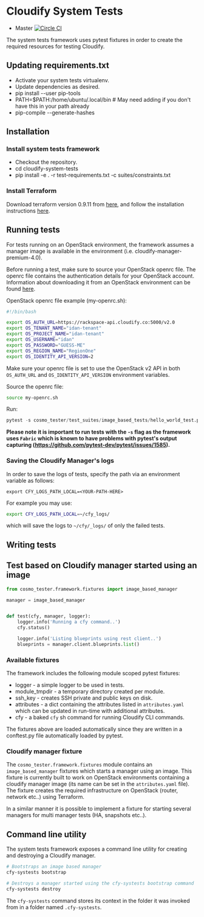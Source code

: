 Cloudify System Tests
==================

* Master [![Circle CI](https://circleci.com/gh/cloudify-cosmo/cloudify-system-tests/tree/master.svg?&style=shield)](https://circleci.com/gh/cloudify-cosmo/cloudify-system-tests/tree/master)


The system tests framework uses pytest fixtures in order to create the required
resources for testing Cloudify.


## Updating requirements.txt

* Activate your system tests virtualenv.
* Update dependencies as desired.
* pip install --user pip-tools
* PATH=$PATH:/home/ubuntu/.local/bin  # May need adding if you don't have this in your path already
* pip-compile --generate-hashes

## Installation

### Install system tests framework

* Checkout the repository.
* cd cloudify-system-tests
* pip install -e . -r test-requirements.txt -c suites/constraints.txt

### Install Terraform

Download terraform version 0.9.11 from [here](https://releases.hashicorp.com/terraform/0.9.11), and follow the installation instructions [here](https://www.terraform.io/intro/getting-started/install.html).


## Running tests

For tests running on an OpenStack environment, the framework assumes
a manager image is available in the environment (i.e. cloudify-manager-premium-4.0).

Before running a test, make sure to source your OpenStack openrc file.
The openrc file contains the authentication details for your OpenStack account.
Information about downloading it from an OpenStack environment can be found [here](https://docs.openstack.org/user-guide/common/cli-set-environment-variables-using-openstack-rc.html).

OpenStack openrc file example (my-openrc.sh):
```bash
#!/bin/bash

export OS_AUTH_URL=https://rackspace-api.cloudify.co:5000/v2.0
export OS_TENANT_NAME="idan-tenant"
export OS_PROJECT_NAME="idan-tenant"
export OS_USERNAME="idan"
export OS_PASSWORD="GUESS-ME"
export OS_REGION_NAME="RegionOne"
export OS_IDENTITY_API_VERSION=2
```

Make sure your openrc file is set to use the OpenStack v2 API in both `OS_AUTH_URL` and `OS_IDENTITY_API_VERSION` environment variables.

Source the openrc file:
```bash
source my-openrc.sh
```

Run:
```python
pytest -s cosmo_tester/test_suites/image_based_tests/hello_world_test.py::test_hello_world
```

**Please note it is important to run tests with the `-s` flag as the framework uses `Fabric` which is known to have problems with pytest's output capturing (https://github.com/pytest-dev/pytest/issues/1585).**

### Saving the Cloudify Manager's logs
In order to save the logs of tests, specify the path via an environment variable as follows:

`export CFY_LOGS_PATH_LOCAL=<YOUR-PATH-HERE>`

For example you may use:
```bash
export CFY_LOGS_PATH_LOCAL=~/cfy_logs/
```
which will save the logs to `~/cfy/_logs/` of only the failed tests.
## Writing tests

## Test based on Cloudify manager started using an image

```python
from cosmo_tester.framework.fixtures import image_based_manager

manager = image_based_manager


def test(cfy, manager, logger):
    logger.info('Running a cfy command..')
    cfy.status()

    logger.info('Listing blueprints using rest client..')
    blueprints = manager.client.blueprints.list()

```
### Available fixtures

The framework includes the following module scoped pytest fixtures:
* logger - a simple logger to be used in tests.
* module_tmpdir - a temporary directory created per module.
* ssh_key - creates SSH private and public keys on disk.
* attributes - a dict containing the attributes listed in `attributes.yaml` which can be updated in run-time with additional attributes.
* cfy - a baked `cfy` sh command for running Cloudify CLI commands.

The fixtures above are loaded automatically since they are written in a conftest.py file automatically loaded by pytest.


### Cloudify manager fixture

The `cosmo_tester.framework.fixtures` module contains an `image_based_manager` fixtures which starts a manager using an image.
This fixture is currently built to work on OpenStack environments containing a cloudify manager image (its name can be set in the `attributes.yaml` file).
The fixture creates the required infrastructure on OpenStack (router, network etc..) using Terraform.

In a similar manner it is possible to implement a fixture for starting several managers for multi manager tests (HA, snapshots etc..).


## Command line utility

The system tests framework exposes a command line utility for creating and destroying a Cloudify manager.

```bash
# Bootstraps an image based manager
cfy-systests bootstrap

# Destroys a manager started using the cfy-systests bootstrap command
cfy-systests destroy
```

The `cfy-systests` command stores its context in the folder it was invoked from in a folder named `.cfy-systests`.
